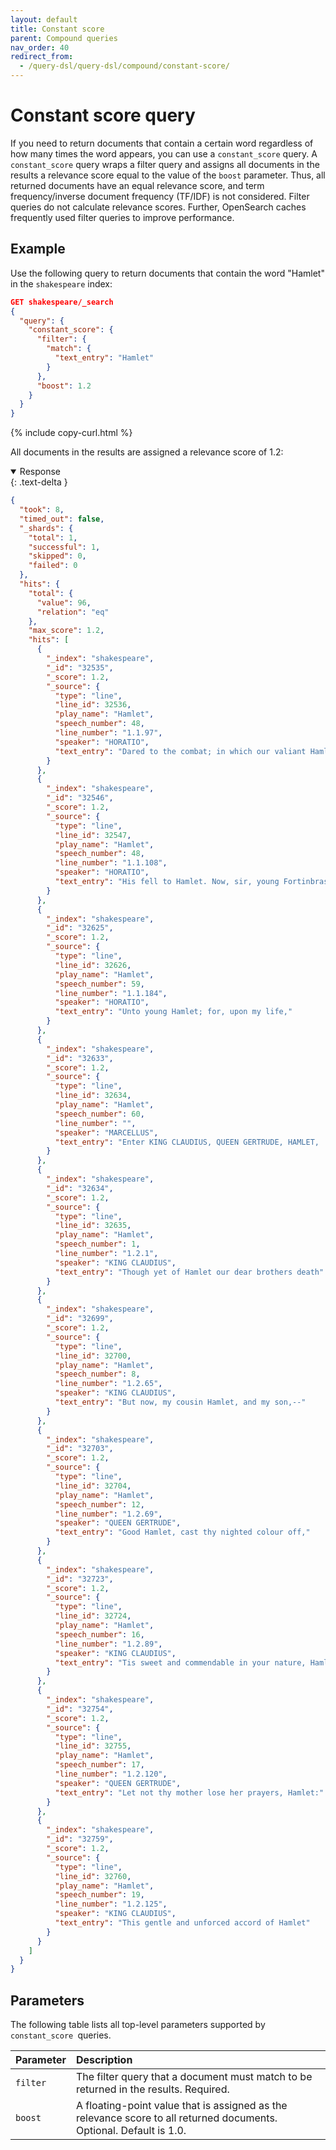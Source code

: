 ```yaml
---
layout: default
title: Constant score
parent: Compound queries
nav_order: 40
redirect_from:
  - /query-dsl/query-dsl/compound/constant-score/
---
```


# Constant score query

If you need to return documents that contain a certain word regardless of how many times the word appears, you can use a `constant_score` query. A `constant_score` query wraps a filter query and assigns all documents in the results a relevance score equal to the value of the `boost` parameter. Thus, all returned documents have an equal relevance score, and term frequency/inverse document frequency (TF/IDF) is not considered. Filter queries do not calculate relevance scores. Further, OpenSearch caches frequently used filter queries to improve performance. 

## Example

Use the following query to return documents that contain the word "Hamlet" in the `shakespeare` index:

```json
GET shakespeare/_search
{
  "query": {
    "constant_score": {
      "filter": {
        "match": {
          "text_entry": "Hamlet"
        }
      },
      "boost": 1.2
    }
  }
}
```
{% include copy-curl.html %}

All documents in the results are assigned a relevance score of 1.2:

<details open markdown="block">
  <summary>
    Response
  </summary>
  {: .text-delta }

```json
{
  "took": 8,
  "timed_out": false,
  "_shards": {
    "total": 1,
    "successful": 1,
    "skipped": 0,
    "failed": 0
  },
  "hits": {
    "total": {
      "value": 96,
      "relation": "eq"
    },
    "max_score": 1.2,
    "hits": [
      {
        "_index": "shakespeare",
        "_id": "32535",
        "_score": 1.2,
        "_source": {
          "type": "line",
          "line_id": 32536,
          "play_name": "Hamlet",
          "speech_number": 48,
          "line_number": "1.1.97",
          "speaker": "HORATIO",
          "text_entry": "Dared to the combat; in which our valiant Hamlet--"
        }
      },
      {
        "_index": "shakespeare",
        "_id": "32546",
        "_score": 1.2,
        "_source": {
          "type": "line",
          "line_id": 32547,
          "play_name": "Hamlet",
          "speech_number": 48,
          "line_number": "1.1.108",
          "speaker": "HORATIO",
          "text_entry": "His fell to Hamlet. Now, sir, young Fortinbras,"
        }
      },
      {
        "_index": "shakespeare",
        "_id": "32625",
        "_score": 1.2,
        "_source": {
          "type": "line",
          "line_id": 32626,
          "play_name": "Hamlet",
          "speech_number": 59,
          "line_number": "1.1.184",
          "speaker": "HORATIO",
          "text_entry": "Unto young Hamlet; for, upon my life,"
        }
      },
      {
        "_index": "shakespeare",
        "_id": "32633",
        "_score": 1.2,
        "_source": {
          "type": "line",
          "line_id": 32634,
          "play_name": "Hamlet",
          "speech_number": 60,
          "line_number": "",
          "speaker": "MARCELLUS",
          "text_entry": "Enter KING CLAUDIUS, QUEEN GERTRUDE, HAMLET,  POLONIUS, LAERTES, VOLTIMAND, CORNELIUS, Lords, and Attendants"
        }
      },
      {
        "_index": "shakespeare",
        "_id": "32634",
        "_score": 1.2,
        "_source": {
          "type": "line",
          "line_id": 32635,
          "play_name": "Hamlet",
          "speech_number": 1,
          "line_number": "1.2.1",
          "speaker": "KING CLAUDIUS",
          "text_entry": "Though yet of Hamlet our dear brothers death"
        }
      },
      {
        "_index": "shakespeare",
        "_id": "32699",
        "_score": 1.2,
        "_source": {
          "type": "line",
          "line_id": 32700,
          "play_name": "Hamlet",
          "speech_number": 8,
          "line_number": "1.2.65",
          "speaker": "KING CLAUDIUS",
          "text_entry": "But now, my cousin Hamlet, and my son,--"
        }
      },
      {
        "_index": "shakespeare",
        "_id": "32703",
        "_score": 1.2,
        "_source": {
          "type": "line",
          "line_id": 32704,
          "play_name": "Hamlet",
          "speech_number": 12,
          "line_number": "1.2.69",
          "speaker": "QUEEN GERTRUDE",
          "text_entry": "Good Hamlet, cast thy nighted colour off,"
        }
      },
      {
        "_index": "shakespeare",
        "_id": "32723",
        "_score": 1.2,
        "_source": {
          "type": "line",
          "line_id": 32724,
          "play_name": "Hamlet",
          "speech_number": 16,
          "line_number": "1.2.89",
          "speaker": "KING CLAUDIUS",
          "text_entry": "Tis sweet and commendable in your nature, Hamlet,"
        }
      },
      {
        "_index": "shakespeare",
        "_id": "32754",
        "_score": 1.2,
        "_source": {
          "type": "line",
          "line_id": 32755,
          "play_name": "Hamlet",
          "speech_number": 17,
          "line_number": "1.2.120",
          "speaker": "QUEEN GERTRUDE",
          "text_entry": "Let not thy mother lose her prayers, Hamlet:"
        }
      },
      {
        "_index": "shakespeare",
        "_id": "32759",
        "_score": 1.2,
        "_source": {
          "type": "line",
          "line_id": 32760,
          "play_name": "Hamlet",
          "speech_number": 19,
          "line_number": "1.2.125",
          "speaker": "KING CLAUDIUS",
          "text_entry": "This gentle and unforced accord of Hamlet"
        }
      }
    ]
  }
}
```
</details>

## Parameters

The following table lists all top-level parameters supported by `constant_score `queries.

Parameter | Description
:--- | :---
`filter` | The filter query that a document must match to be returned in the results. Required.
`boost` | A floating-point value that is assigned as the relevance score to all returned documents. Optional. Default is 1.0.
